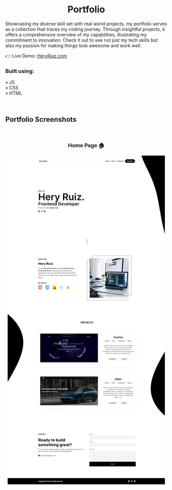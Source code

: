 

<h1 align='center'>Portfolio</h1>
<p>
Showcasing my diverse skill set with real world projects, my portfolio serves as a collection that traces my coding journey. Through insightful projects, it offers a comprehensive overview of my capabilities, illustrating my commitment to innovation. Check it out to see not just my tech skills but also my passion for making things look awesome and work well.
</p>

👉 Live Demo: <a href='https://heryruiz.com'>HeryRuiz.com</a>

<h3>Built using:</h3>

» JS <br>
» CSS <br>
» HTML<br>

<br>

<h2>Portfolio Screenshots</h2>
<br>
<h3 align='center'>Home Page 🏠</h3>

<div align='center'>
  <img src='images/home.png'/>
</div>


